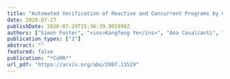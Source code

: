 ```yaml
---
title: "Automated Verification of Reactive and Concurrent Programs by Calculation"
date: 2020-07-27
publishDate: 2020-07-29T15:36:39.905999Z
authors: ["Simon Foster", "<ins>Kangfeng Ye</ins>", "Ana Cavalcanti", "Jim Woodcock"]
publication_types: ["2"]
abstract: ""
featured: false
publication: "*CoRR*"
url_pdf: "https://arxiv.org/abs/2007.13529"
---
```


